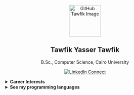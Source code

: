 <p align="center">
 <img width="100px" src="https://avatars1.githubusercontent.com/u/54971231?s=460&u=a9fe7887c665721a4773432f7393e87cc5490ff1&v=4" align="center" alt="GitHub Tawfik Image" />
 <h2 align="center">Tawfik Yasser Tawfik</h2>
 <p align="center">B.Sc., Computer Science, Cairo University</p>
</p>
  <p align="center">
    <a href="https://www.linkedin.com/in/tawfikyasser/" target="_blank">
      <img alt="LinkedIn Connect" src="https://img.shields.io/static/v1?color=red&label=linkedin&logo=linkedin&logoColor=white&style=for-the-badge&message=Connect" />
    </a>
  </p>

<details>
 <summary><b> Career Interests </b></summary>

 * Data
 * SDLC
 * Python

</details>

<details>
 <summary><b> See my programming languages </b></summary>

[![Top Langs](https://github-readme-stats.vercel.app/api/top-langs/?username=TawfikYasser&langs_count=8)](https://github.com/TawfikYasser)
</details>
